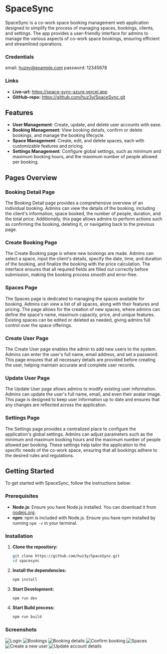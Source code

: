 # SpaceSync

SpaceSync is a co-work space booking management web application designed to simplify the process of managing spaces, bookings, clients, and settings. The app provides a user-friendly interface for admins to manage the various aspects of co-work space bookings, ensuring efficient and streamlined operations.

### Credentials

email: huzey@example.com
password: 12345678

### Links

- **Live-url:** https://space-sync-azure.vercel.app
- **GitHub-repo:** https://github.com/huz3y/SpaceSync.git

## Features

- **User Management**: Create, update, and delete user accounts with ease.
- **Booking Management**: View booking details, confirm or delete bookings, and manage the booking lifecycle.
- **Space Management**: Create, edit, and delete spaces, each with customizable features and pricing.
- **Settings Management**: Configure global settings, such as minimum and maximum booking hours, and the maximum number of people allowed per booking.

## Pages Overview

### Booking Detail Page

The Booking Detail page provides a comprehensive overview of an individual booking. Admins can view the details of the booking, including the client's information, space booked, the number of people, duration, and the total price. Additionally, this page allows admins to perform actions such as confirming the booking, deleting it, or navigating back to the previous page.

### Create Booking Page

The Create Booking page is where new bookings are made. Admins can select a space, input the client's details, specify the date, time, and duration of the booking, and finalize the booking with the price calculation. The interface ensures that all required fields are filled out correctly before submission, making the booking process smooth and error-free.

### Spaces Page

The Spaces page is dedicated to managing the spaces available for booking. Admins can view a list of all spaces, along with their features and pricing. The page allows for the creation of new spaces, where admins can define the space's name, maximum capacity, price, and unique features. Existing spaces can be edited or deleted as needed, giving admins full control over the space offerings.

### Create User Page

The Create User page enables the admin to add new users to the system. Admins can enter the user's full name, email address, and set a password. This page ensures that all necessary details are provided before creating the user, helping maintain accurate and complete user records.

### Update User Page

The Update User page allows admins to modify existing user information. Admins can update the user's full name, email, and even their avatar image. This page is designed to keep user information up to date and ensures that any changes are reflected across the application.

### Settings Page

The Settings page provides a centralized place to configure the application's global settings. Admins can adjust parameters such as the minimum and maximum booking hours and the maximum number of people allowed per booking. These settings help tailor the application to the specific needs of the co-work space, ensuring that all bookings adhere to the desired rules and regulations.

## Getting Started

To get started with SpaceSync, follow the instructions below:

### Prerequisites

- **Node.js**: Ensure you have Node.js installed. You can download it from [nodejs.org](https://nodejs.org/).
- **npm**: npm is included with Node.js. Ensure you have npm installed by running `npm -v` in your terminal.

### Installation

1. **Clone the repository:**

   ```bash
   git clone https://github.com/huz3y/SpaceSync.git
   cd spacesync
   ```

2. **Install the dependencies:**
   ```bash
   npm install
   ```
3. **Start Development:**

   ```bash
   npm run dev
   ```

4. **Start Build process:**
   ```bash
   npm run build
   ```

### Screenshots

![Login](./screenshots/screenshot1.png)
![Bookings](./screenshots/screenshot2.png)
![Booking details](./screenshots/screenshot3.png)
![Confirm booking](./screenshots/screenshot4.png)
![Spaces](./screenshots/screenshot5.png)
![Create a new user](./screenshots/screenshot6.png)
![Update account details](./screenshots/screenshot7.png)
